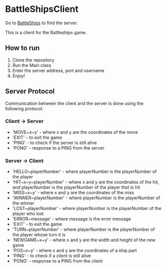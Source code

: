 # BattleShipsClient
Go to [BattleShips](https://github.com/AppleSaph/BattleShips) to find the server. 

This is a client for the Battleships game.

## How to run
1. Clone the repository
2. Run the Main class
3. Enter the server address, port and username
4. Enjoy!

## Server Protocol
Communication between the client and the server is done using the following protocol:

### Client -> Server
* 'MOVE\~x\~y' - where x and y are the coordinates of the move
* 'EXIT' - to exit the game
* 'PING' - to check if the server is still alive
* 'PONG' - response to a PING from the server

### Server -> Client
* 'HELLO\~playerNumber' - where playerNumber is the playerNumber of the player
* 'HIT\~x\~y\~playerNumber' - where x and y are the coordinates of the hit, and playerNumber is the playerNumber of the player that is hit
* 'MISS\~x\~y' - where x and y are the coordinates of the miss
* 'WINNER~playerNumber' - where playerNumber is the playerNumber of the winner
* 'LOST~playerNumber' - where playerNumber is the playerNumber of the player who lost
* 'ERROR~message' - where message is the error message
* 'EXIT' - to exit the game
* 'TURN~playerNumber' - where playerNumber is the playerNumber of the player whose turn it is
* 'NEWGAME\~x\~y' - where x and y are the width and height of the new game
* 'POS\~x\~y' - where x and y are the coordinates of a ship part
* 'PING' - to check if a client is still alive
* 'PONG' - response to a PING from the client
